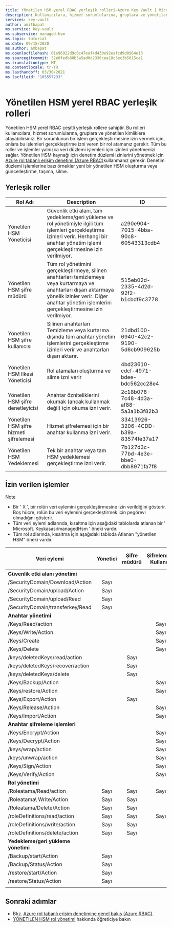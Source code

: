 ```yaml
---
title: Yönetilen HSM yerel RBAC yerleşik rolleri-Azure Key Vault | Microsoft Docs
description: Kullanıcılara, hizmet sorumlularına, gruplara ve yönetilen kimliklere atanabilecek, yönetilen HSM yerleşik rollerine genel bakış
services: key-vault
author: amitbapat
ms.service: key-vault
ms.subservice: managed-hsm
ms.topic: tutorial
ms.date: 09/15/2020
ms.author: ambapat
ms.openlocfilehash: 01e96922d9c0c47eaf4d430e92eafcd9d0964e13
ms.sourcegitcommit: 32e0fedb80b5a5ed0d2336cea18c3ec3b5015ca1
ms.translationtype: MT
ms.contentlocale: tr-TR
ms.lasthandoff: 03/30/2021
ms.locfileid: "105557233"
---
```

# <a name="managed-hsm-local-rbac-built-in-roles"></a>Yönetilen HSM yerel RBAC yerleşik rolleri

Yönetilen HSM yerel RBAC çeşitli yerleşik rollere sahiptir. Bu rolleri kullanıcılara, hizmet sorumlularına, gruplara ve yönetilen kimliklere atayabilirsiniz. Bir sorumlunun bir işlem gerçekleştirmesine izin vermek için, onlara bu işlemleri gerçekleştirme izni veren bir rol atamanız gerekir. Tüm bu roller ve işlemler yalnızca veri düzlemi işlemleri için izinleri yönetmenizi sağlar. Yönetilen HSM kaynağı için denetim düzlemi izinlerini yönetmek için [Azure rol tabanlı erişim denetimi (Azure RBAC)](../../role-based-access-control/overview.md)kullanmanız gerekir. Denetim düzlemi işlemlerine bazı örnekler yeni bir yönetilen HSM oluşturma veya güncelleştirme, taşıma, silme.

## <a name="built-in-roles"></a>Yerleşik roller

|Rol Adı|Description|ID|
|---|---|---|
|Yönetilen HSM Yöneticisi| Güvenlik etki alanı, tam yedekleme/geri yükleme ve rol yönetimiyle ilgili tüm işlemleri gerçekleştirme izinleri verir. Herhangi bir anahtar yönetim işlemi gerçekleştirmesine izin verilmiyor.|a290e904-7015-4bba-90c8-60543313cdb4|
|Yönetilen HSM şifre müdürü|Tüm rol yönetimini gerçekleştirmeye, silinen anahtarları temizlemeye veya kurtarmaya ve anahtarları dışarı aktarmaya yönelik izinler verir. Diğer anahtar yönetim işlemlerini gerçekleştirmesine izin verilmiyor.|515eb02d-2335-4d2d-92f2-b1cbdf9c3778|
|Yönetilen HSM şifre kullanıcısı|Silinen anahtarları Temizleme veya kurtarma dışında tüm anahtar yönetim işlemlerini gerçekleştirme izinleri verir ve anahtarları dışarı aktarır.|21dbd100-6940-42c2-9190-5d6cb909625b|
|Yönetilen HSM Ilkesi Yöneticisi| Rol atamaları oluşturma ve silme izni verir|4bd23610-cdcf-4971-bdee-bdc562cc28e4|
|Yönetilen HSM şifre denetleyicisi|Anahtar özniteliklerini okumak (ancak kullanmak değil) için okuma izni verir.|2c18b078-7c48-4d3a-af88-5a3a1b3f82b3|
|Yönetilen HSM şifre hizmeti şifrelemesi| Hizmet şifrelemesi için bir anahtar kullanma izni verir. |33413926-3206-4CDD-b39a-83574fe37a17|
|Yönetilen HSM Yedeklemesi| Tek bir anahtar veya tam HSM yedeklemesi gerçekleştirme izni verir.|7b127d3c-77bd-4e3e-bbe0-dbb8971fa7f8|

## <a name="permitted-operations"></a>İzin verilen işlemler
> [!NOTE]  
> - Bir ' X ', bir rolün veri eylemini gerçekleştirmesine izin verildiğini gösterir. Boş hücre, rolün bu veri eylemini gerçekleştirmek için pegörevi olmadığını gösterir.
> - Tüm veri eylemi adlarında, kısaltma için aşağıdaki tablolarda atlanan bir ' Microsoft. Keykasası/managedHsm ' öneki vardır.
> - Tüm rol adlarında, kısaltma için aşağıdaki tabloda Atlanan "yönetilen HSM" öneki vardır.

|Veri eylemi | Yönetici | Şifre müdürü | Şifrelenmiş Kullanıcı | İlke Yöneticisi | Şifreleme hizmeti şifrelemesi | Backup | Şifre denetleyicisi|
|---|---|---|---|---|---|---|---|
|**Güvenlik etki alanı yönetimi**|
/SecurityDomain/Download/Action|<center>Sayı</center>||||||
/SecurityDomain/upload/Action|<center>Sayı</center>||||||
/SecurityDomain/upload/Read|<center>Sayı</center>||||||
/SecurityDomain/transferkey/Read|<center>Sayı</center>||||||
|**Anahtar yönetimi**|
|/Keys/Read/action|||<center>Sayı</center>||<center>Sayı</center>||<center>Sayı</center>|
|/Keys/Write/Action|||<center>Sayı</center>||||
|/Keys/Create|||<center>Sayı</center>||||
|/Keys/Delete|||<center>Sayı</center>||||
|/keys/deletedKeys/read/action||<center>Sayı</center>|||||
|/keys/deletedKeys/recover/action||<center>Sayı</center>|||||
|/keys/deletedKeys/delete||<center>Sayı</center>|||||<center>Sayı</center>|
|/Keys/Backup/Action|||<center>Sayı</center>|||<center>Sayı</center>|
|/Keys/restore/Action|||<center>Sayı</center>||||
|/Keys/Export/Action||<center>Sayı</center>|||||
|/Keys/Release/Action|||<center>Sayı</center>||||
|/Keys/Import/Action|||<center>Sayı</center>||||
|**Anahtar şifreleme işlemleri**|
|/Keys/Encrypt/Action|||<center>Sayı</center>||||
|/Keys/Decrypt/Action|||<center>Sayı</center>||||
|/keys/wrap/action|||<center>Sayı</center>||<center>Sayı</center>||
|/keys/unwrap/action|||<center>Sayı</center>||<center>Sayı</center>||
|/Keys/Sign/Action|||<center>Sayı</center>||||
|/Keys/Verify/Action|||<center>Sayı</center>||||
|**Rol yönetimi**|
|/Roleatama/Read/action|<center>Sayı</center>|<center>Sayı</center>|<center>Sayı</center>|<center>Sayı</center>|||<center>Sayı</center>
|/Roleatama\ Write/Action|<center>Sayı</center>|<center>Sayı</center>||<center>Sayı</center>|||
|/Roleatama/Delete/Action|<center>Sayı</center>|<center>Sayı</center>||<center>Sayı</center>|||
|/roleDefinitions/read/action|<center>Sayı</center>|<center>Sayı</center>|<center>Sayı</center>|<center>Sayı</center>|||<center>Sayı</center>
|/roleDefinitions/write/action|<center>Sayı</center>|<center>Sayı</center>||<center>Sayı</center>|||
|/roleDefinitions/delete/action|<center>Sayı</center>|<center>Sayı</center>||<center>Sayı</center>|||
|**Yedekleme/geri yükleme yönetimi**|
|/Backup/start/Action|<center>Sayı</center>|||||<center>Sayı</center>|
|/Backup/Status/Action|<center>Sayı</center>|||||<center>Sayı</center>|
|/restore/start/Action|<center>Sayı</center>||||||
|/restore/Status/Action|<center>Sayı</center>||||||
||||||||

## <a name="next-steps"></a>Sonraki adımlar

- Bkz. [Azure rol tabanlı erişim denetimine genel bakış (Azure RBAC)](../../role-based-access-control/overview.md).
- [YÖNETILEN HSM rol yönetimi](role-management.md) hakkında öğreticiye bakın
